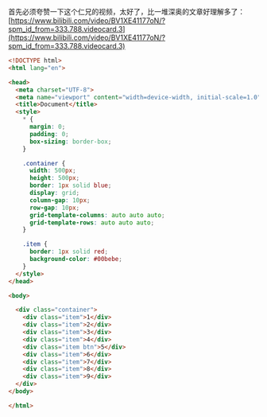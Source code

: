 首先必须夸赞一下这个仁兄的视频，太好了，比一堆深奥的文章好理解多了：[https://www.bilibili.com/video/BV1XE41177oN/?spm_id_from=333.788.videocard.3](https://www.bilibili.com/video/BV1XE41177oN/?spm_id_from=333.788.videocard.3)

```html
<!DOCTYPE html>
<html lang="en">

<head>
  <meta charset="UTF-8">
  <meta name="viewport" content="width=device-width, initial-scale=1.0">
  <title>Document</title>
  <style>
    * {
      margin: 0;
      padding: 0;
      box-sizing: border-box;
    }

    .container {
      width: 500px;
      height: 500px;
      border: 1px solid blue;
      display: grid;
      column-gap: 10px;
      row-gap: 10px;
      grid-template-columns: auto auto auto;
      grid-template-rows: auto auto auto;
    }

    .item {
      border: 1px solid red;
      background-color: #00bebe;
    }
  </style>
</head>

<body>

  <div class="container">
    <div class="item">1</div>
    <div class="item">2</div>
    <div class="item">3</div>
    <div class="item">4</div>
    <div class="item btn">5</div>
    <div class="item">6</div>
    <div class="item">7</div>
    <div class="item">8</div>
    <div class="item">9</div>
  </div>
</body>

</html>
```
